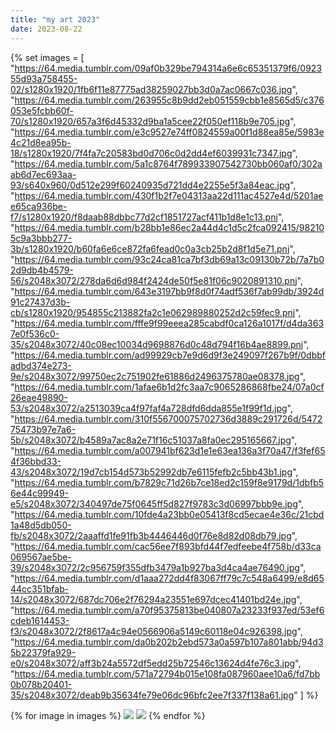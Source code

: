 ```yaml
---
title: "my art 2023"
date: 2023-08-22
---
```


{% set images = [
    "https://64.media.tumblr.com/09af0b329be794314a6e6c65351379f6/092355d93a758455-02/s1280x1920/1fb6f11e87775ad38259027bb3d0a7ac0667c036.jpg",
    "https://64.media.tumblr.com/263955c8b9dd2eb051559cbb1e8565d5/c376053e5fcbb60f-70/s1280x1920/657a3f6d45332d9ba1a5cee22f050ef118b9e705.jpg",
    "https://64.media.tumblr.com/e3c9527e74ff0824559a00f1d88ea85e/5983e4c21d8ea95b-18/s1280x1920/7f4fa7c20583bd0d706c0d2dd4ef6039931c7347.jpg",
    "https://64.media.tumblr.com/5a1c8764f789933907542730bb060af0/302aab6d7ec693aa-93/s640x960/0d512e299f60240935d721dd4e2255e5f3a84eac.jpg",
    "https://64.media.tumblr.com/430f1b2f7e04313aa22d111ac4527e4d/5201aee65ca936be-f7/s1280x1920/f8daab88dbbc77d2cf1851727acf411b1d8e1c13.pnj",
    "https://64.media.tumblr.com/b28bb1e86ec2a44d4c1d5c2fca092415/982105c9a3bbb277-3b/s1280x1920/b60fa6e6ce872fa6fead0c0a3cb25b2d8f1d5e71.pnj",
    "https://64.media.tumblr.com/93c24ca81ca7bf3db69a13c09130b72b/7a7b02d9db4b4579-56/s2048x3072/278da6d6d984f2424de50f5e81f06c9020891310.pnj",
    "https://64.media.tumblr.com/643e3197bb9f8d0f74adf536f7ab99db/3924d91c27437d3b-cb/s1280x1920/954855c213882fa2c1e062989880252d2c59fec9.pnj",
    "https://64.media.tumblr.com/fffe9f99eeea285cabdf0ca126a1017f/d4da3637e0f536c0-35/s2048x3072/40c08ec10034d9698876d0c48d794f16b4ae8899.pnj",
    "https://64.media.tumblr.com/ad99929cb7e9d6d9f3e249097f267b9f/0dbbfadbd374e273-9e/s2048x3072/99750ec2c751902fe61886d2496375780ae08378.jpg",
    "https://64.media.tumblr.com/1afae6b1d2fc3aa7c9065286868fbe24/07a0cf26eae49890-53/s2048x3072/a2513039ca4f97faf4a728dfd6dda855e1f99f1d.jpg",
    "https://64.media.tumblr.com/310f556700075702736d3889c291726d/547275473b97e7a6-5b/s2048x3072/b4589a7ac8a2e71f16c51037a8fa0ec295165667.jpg",
    "https://64.media.tumblr.com/a007941bf623d1e1e63ea136a3f70a47/f3fef654f36bbd33-43/s2048x3072/19d7cb154d573b52992db7e6115fefb2c5bb43b1.jpg",
    "https://64.media.tumblr.com/b7829c71d26b7ce18ed2c159f8e9179d/1dbfb56e44c99949-e5/s2048x3072/340497de75f0645ff5d827f9783c3d06997bbb9e.jpg",
    "https://64.media.tumblr.com/10fde4a23bb0e05413f8cd5ecae4e36c/21cbd1a48d5db050-fb/s2048x3072/2aaaffd1fe91fb3b4446446d0f76e8d82d08db79.jpg",
    "https://64.media.tumblr.com/cac56ee7f893bfd44f7edfeebe4f758b/d33ca069567ae5be-39/s2048x3072/2c956759f355dfb3479a1b927ba3d4ca4ae76490.jpg",
    "https://64.media.tumblr.com/d1aaa272dd4f83067ff79c7c548a6499/e8d6544cc351bfab-14/s2048x3072/687dc706e2f76294a23551e697dcec41401bd24e.jpg",
    "https://64.media.tumblr.com/a70f95375813be040807a23233f937ed/53ef6cdeb1614453-f3/s2048x3072/2f8617a4c94e0566906a5149c60118e04c926398.jpg",
    "https://64.media.tumblr.com/da0b202b2ebd573a0a597b107a801abb/94d35b22379fa929-e0/s2048x3072/aff3b24a5572df5edd25b72546c13624d4fe76c3.jpg",
    "https://64.media.tumblr.com/571a72794b015e108fa087960aee10a6/fd7bb0b078b20401-35/s2048x3072/deab9b35634fe79e06dc96bfc2ee7f337f138a61.jpg"
] %}

<div class="gallery">
{% for image in images %}
    <a href="#img_{{loop.index}}"><img class="gallery-image" src="{{image}}"></a>
    <a href="#_{{loop.index}}" class="lightbox trans" id="img_{{loop.index}}"><img src="{{image}}"></a>
{% endfor %}
</div>

<!-- TODO: add some kind of fixed aspect ratio so that these are nice and consistent-->
<!-- TODO: add fallback images -->
